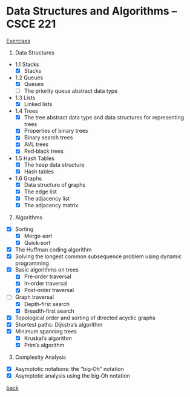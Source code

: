 # Data Structures and Algorithms – CSCE 221

[Exercises](./exercises/README.md)

1. Data Structures

- 1.1 Stacks
  - [x] Stacks
- 1.2 Queues
  - [x] Queues
  - [ ] The priority queue abstract data type
- 1.3 Lists
  - [x] Linked lists
- 1.4 Trees
  - [x] The tree abstract data type and data structures for representing trees
  - [x] Properties of binary trees
  - [x] Binary search trees
  - [x] AVL trees
  - [x] Red‐black trees
- 1.5 Hash Tables
  - [x] The heap data structure
  - [x] Hash tables
- 1.6 Graphs
  - [x] Data structure of graphs
  - [x] The edge list
  - [x] The adjacency list
  - [x] The adjacency matrix

2. Algorithms

- [x] Sorting
  - [x] Merge‐sort
  - [x] Quick‐sort
- [x] The Huffman coding algorithm
- [x] Solving the longest common subsequence problem using dynamic programming
- [x] Basic algorithms on trees
  - [X] Pre‐order traversal
  - [X] In‐order traversal
  - [X] Post‐order traversal
- [ ] Graph traversal
  - [x] Depth‐first search
  - [x] Breadth‐first search
- [x] Topological order and sorting of directed acyclic graphs
- [x] Shortest paths: Dijkstra’s algorithm
- [x] Minimum spanning trees
  - [x] Kruskal’s algorithm
  - [x] Prim’s algorithm

3. Complexity Analysis

- [x] Asymptotic notations: the “big‐Oh” notation
- [x] Asymptotic analysis using the big‐Oh notation

[back](../README.md)
